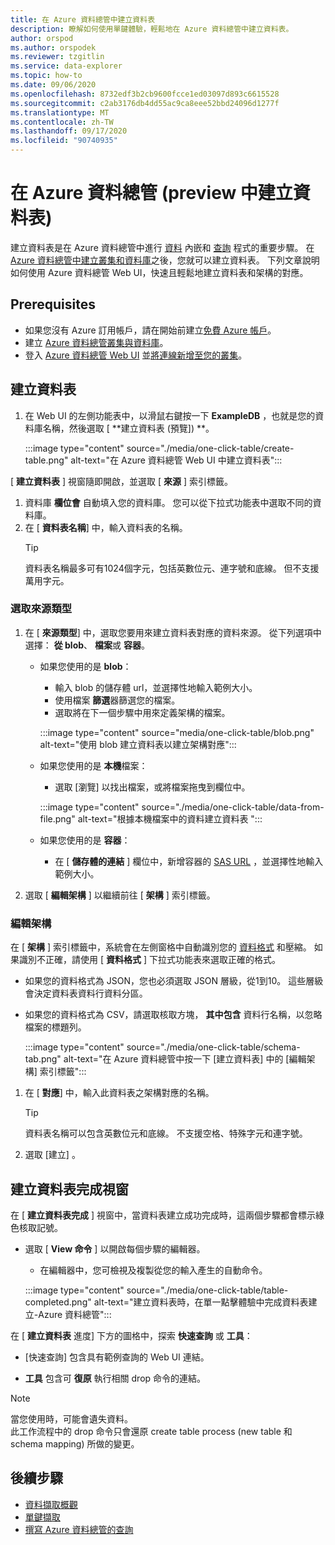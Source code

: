 ```yaml
---
title: 在 Azure 資料總管中建立資料表
description: 瞭解如何使用單鍵體驗，輕鬆地在 Azure 資料總管中建立資料表。
author: orspod
ms.author: orspodek
ms.reviewer: tzgitlin
ms.service: data-explorer
ms.topic: how-to
ms.date: 09/06/2020
ms.openlocfilehash: 8732edf3b2cb9600fcce1ed03097d893c6615528
ms.sourcegitcommit: c2ab3176db4dd55ac9ca8eee52bbd24096d1277f
ms.translationtype: MT
ms.contentlocale: zh-TW
ms.lasthandoff: 09/17/2020
ms.locfileid: "90740935"
---
```

# <a name="create-a-table-in-azure-data-explorer-preview"></a>在 Azure 資料總管 (preview 中建立資料表) 

建立資料表是在 Azure 資料總管中進行 [資料](ingest-data-overview.md) 內嵌和 [查詢](write-queries.md) 程式的重要步驟。 在 [Azure 資料總管中建立叢集和資料庫](create-cluster-database-portal.md)之後，您就可以建立資料表。 下列文章說明如何使用 Azure 資料總管 Web UI，快速且輕鬆地建立資料表和架構的對應。 

## <a name="prerequisites"></a>Prerequisites

* 如果您沒有 Azure 訂用帳戶，請在開始前建立[免費 Azure 帳戶](https://azure.microsoft.com/free/)。
* 建立 [Azure 資料總管叢集與資料庫](create-cluster-database-portal.md)。
* 登入 [Azure 資料總管 Web UI](https://dataexplorer.azure.com/) 並[將連線新增至您的叢集](web-query-data.md#add-clusters)。

## <a name="create-a-table"></a>建立資料表

1. 在 Web UI 的左側功能表中，以滑鼠右鍵按一下 **ExampleDB** ，也就是您的資料庫名稱，然後選取 [ **建立資料表 (預覽]) **。

    :::image type="content" source="./media/one-click-table/create-table.png" alt-text="在 Azure 資料總管 Web UI 中建立資料表":::

[ **建立資料表** ] 視窗隨即開啟，並選取 [ **來源** ] 索引標籤。
1. 資料庫 **欄位會** 自動填入您的資料庫。 您可以從下拉式功能表中選取不同的資料庫。
1. 在 [ **資料表名稱**] 中，輸入資料表的名稱。 
    > [!TIP]
    >  資料表名稱最多可有1024個字元，包括英數位元、連字號和底線。 但不支援萬用字元。

### <a name="select-source-type"></a>選取來源類型

1. 在 [ **來源類型**] 中，選取您要用來建立資料表對應的資料來源。 從下列選項中選擇： **從 blob**、 **檔案**或 **容器**。
   
    
    * 如果您使用的是 **blob**：
        * 輸入 blob 的儲存體 url，並選擇性地輸入範例大小。 
        * 使用檔案 **篩選**器篩選您的檔案。 
        * 選取將在下一個步驟中用來定義架構的檔案。

        :::image type="content" source="media/one-click-table/blob.png" alt-text="使用 blob 建立資料表以建立架構對應":::
    
    * 如果您使用的是 **本機**檔案：
        * 選取 [瀏覽] 以找出檔案，或將檔案拖曳到欄位中。

        :::image type="content" source="./media/one-click-table/data-from-file.png" alt-text="根據本機檔案中的資料建立資料表 ":::

    * 如果您使用的是 **容器**：
        * 在 [ **儲存體的連結** ] 欄位中，新增容器的 [SAS URL](/azure/vs-azure-tools-storage-explorer-blobs#get-the-sas-for-a-blob-container) ，並選擇性地輸入範例大小。 

1. 選取 [ **編輯架構** ] 以繼續前往 [ **架構** ] 索引標籤。

### <a name="edit-schema"></a>編輯架構

在 [ **架構** ] 索引標籤中，系統會在左側窗格中自動識別您的 [資料格式](ingest-data-one-click.md#file-formats) 和壓縮。 如果識別不正確，請使用 [ **資料格式** ] 下拉式功能表來選取正確的格式。

   * 如果您的資料格式為 JSON，您也必須選取 JSON 層級，從1到10。 這些層級會決定資料表資料行資料分區。
   * 如果您的資料格式為 CSV，請選取核取方塊， **其中包含** 資料行名稱，以忽略檔案的標題列。

        :::image type="content" source="./media/one-click-table/schema-tab.png" alt-text="在 Azure 資料總管中按一下 [建立資料表] 中的 [編輯架構] 索引標籤":::
 
1. 在 [ **對應**] 中，輸入此資料表之架構對應的名稱。 
    > [!TIP]
    >  資料表名稱可以包含英數位元和底線。 不支援空格、特殊字元和連字號。
1. 選取 [建立]  。

## <a name="create-table-completed-window"></a>建立資料表完成視窗

在 [ **建立資料表完成** ] 視窗中，當資料表建立成功完成時，這兩個步驟都會標示綠色核取記號。

* 選取 [ **View 命令** ] 以開啟每個步驟的編輯器。 
    * 在編輯器中，您可檢視及複製從您的輸入產生的自動命令。
    
    :::image type="content" source="./media/one-click-table/table-completed.png" alt-text="建立資料表時，在單一點擊體驗中完成資料表建立-Azure 資料總管":::
 
在 [ **建立資料表** 進度] 下方的圖格中，探索 **快速查詢** 或 **工具**：

* [快速查詢] 包含具有範例查詢的 Web UI 連結。

* **工具** 包含可 **復原** 執行相關 drop 命令的連結。

> [!NOTE]
> 當您使用時，可能會遺失資料。<br>
> 此工作流程中的 drop 命令只會還原 create table process (new table 和 schema mapping) 所做的變更。

## <a name="next-steps"></a>後續步驟

* [資料擷取概觀](ingest-data-overview.md)
* [單鍵擷取](ingest-data-one-click.md)
* [撰寫 Azure 資料總管的查詢](write-queries.md)  
